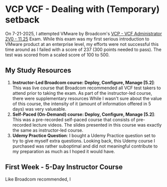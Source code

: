 # VCP VCF - Dealing with (Temporary) setback #

On 7-21-2025, I attempted VMware by Broadcom's [VCP - VCF Administrator 2V0 - 11.25](https://docs.broadcom.com/doc/vcp-vvf-arch-3) Exam. While this exam was my first serious introduction to VMware product at an enterprise level, my efforts were not successful this time around as I failed with a score of 237 (300 points needed to pass). The test was scored from a scaled score of 100 to 500.

## My Study Resources ##
1. **Instructor-Led Broadcom course: Deploy, Configure, Manage [5.2]**: This was live course that Broadcom recommended all VCF test takers to attend prior to taking the exam. As part of the instructor-led course, there were supplementary resources  While I wasn't sure about the value of this course, the intensity of it (amount of information offered in 5 days) was very valueable.
2. **Self-Paced (On-Demand) course: Deploy, Configure, Manage [5.2]**: This was a pre-recorded self-paced course that consists of pre-recorded lecture videos. The slides presented in this course was exactly the same as instructor-led course.
3. **Udemy Practice Question**: I bought a Udemy Practice question set to try to give myself extra questions. Looking back, this Udemy course I purchased was rather suboptimal and did not meaningful contribute to my preparation as much as I hoped it would have.

## First Week - 5-Day Instructor Course ## 
Like Broadcom recommended, I 
